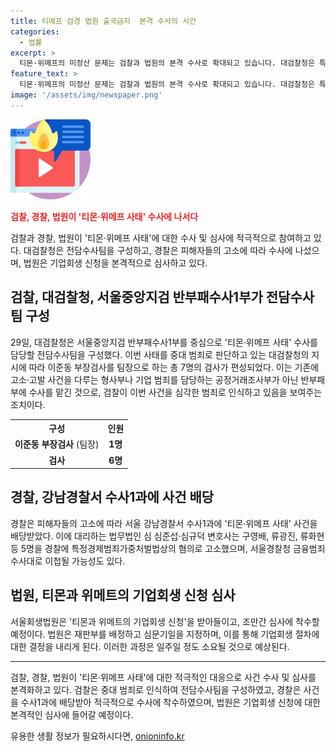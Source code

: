 ```yaml
---
title: 티메프 검경 법원 출국금지  본격 수사의 시간
categories:
  - 법률
excerpt: >
  티몬·위메프의 미정산 문제는 검찰과 법원의 본격 수사로 확대되고 있습니다. 대검찰청은 특별 수사 부서를 편성하여 이번 사태를 수사하고 있으며, 법무부는 관련 기업 대표 등을 출국금지 조치했습니다. 또한, 서울회생법원은 티몬과 위메프의 기업회생 신청을 심사할 예정이며, 이로 인해 대형 경제·민생침해 범죄의 수사가 본격화될 전망입니다.
feature_text: >
  티몬·위메프의 미정산 문제는 검찰과 법원의 본격 수사로 확대되고 있습니다. 대검찰청은 특별 수사 부서를 편성하여 이번 사태를 수사하고 있으며, 법무부는 관련 기업 대표 등을 출국금지 조치했습니다. 또한, 서울회생법원은 티몬과 위메프의 기업회생 신청을 심사할 예정이며, 이로 인해 대형 경제·민생침해 범죄의 수사가 본격화될 전망입니다.
image: '/assets/img/newspaper.png'
---
```


<p><img src="/assets/img/news.png" alt="rentncar 속보" /></p>

<p><b><span style="color: #ee2323;">검찰, 경찰, 법원이 '티몬·위메프 사태' 수사에 나서다</span></b></p>

<p data-ke-size="size16">검찰과 경찰, 법원이 '티몬·위메프 사태'에 대한 수사 및 심사에 적극적으로 참여하고 있다. 대검찰청은 전담수사팀을 구성하고, 경찰은 피해자들의 고소에 따라 수사에 나섰으며, 법원은 기업회생 신청을 본격적으로 심사하고 있다.</p>

<h2 data-ke-size="size26">검찰, 대검찰청, 서울중앙지검 반부패수사1부가 전담수사팀 구성</h2>

<p data-ke-size="size16">29일, 대검찰청은 서울중앙지검 반부패수사1부를 중심으로 '티몬·위메프 사태' 수사를 담당할 전담수사팀을 구성했다. 이번 사태를 중대 범죄로 판단하고 있는 대검찰청의 지시에 따라 이준동 부장검사를 팀장으로 하는 총 7명의 검사가 편성되었다. 이는 기존에 고소·고발 사건을 다루는 형사부나 기업 범죄를 담당하는 공정거래조사부가 아닌 반부패부에 수사를 맡긴 것으로, 검찰이 이번 사건을 심각한 범죄로 인식하고 있음을 보여주는 조치이다.</p>

<table>
    <tr>
        <th>구성</th>
        <th>인원</th>
    </tr>
    <tr>
        <td style="text-align: center; height: 17px;"><b>이준동 부장검사</b> (팀장)</td>
        <td style="text-align: center; height: 17px;"><b>1명</b></td>
    </tr>
    <tr>
        <td style="text-align: center; height: 17px;"><b>검사</b></td>
        <td style="text-align: center; height: 17px;"><b>6명</b></td>
    </tr>
</table>

<h2 data-ke-size="size26">경찰, 강남경찰서 수사1과에 사건 배당</h2>

<p data-ke-size="size16">경찰은 피해자들의 고소에 따라 서울 강남경찰서 수사1과에 '티몬·위메프 사태' 사건을 배당받았다. 이에 대리하는 법무법인 심 심준섭·심규덕 변호사는 구영배, 류광진, 류화현 등 5명을 경찰에 특정경제범죄가중처벌법상의 혐의로 고소했으며, 서울경찰청 금융범죄수사대로 이첩될 가능성도 있다.</p>

<h2 data-ke-size="size26">법원, 티몬과 위메트의 기업회생 신청 심사</h2>

<p data-ke-size="size16">서울회생법원은 '티몬과 위메트의 기업회생 신청'을 받아들이고, 조만간 심사에 착수할 예정이다. 법원은 재판부를 배정하고 심문기일을 지정하며, 이를 통해 기업회생 절차에 대한 결정을 내리게 된다. 이러한 과정은 일주일 정도 소요될 것으로 예상된다.</p>

<hr>

<p data-ke-size="size16">검찰, 경찰, 법원이 '티몬·위메프 사태'에 대한 적극적인 대응으로 사건 수사 및 심사를 본격화하고 있다. 검찰은 중대 범죄로 인식하여 전담수사팀을 구성하였고, 경찰은 사건을 수사1과에 배당받아 적극적으로 수사에 착수하였으며, 법원은 기업회생 신청에 대한 본격적인 심사에 들어갈 예정이다.</p>
유용한 생활 정보가 필요하시다면, <a href="https://onioninfo.kr" rel="dofollow">onioninfo.kr</a>


